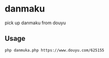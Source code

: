 # danmaku
pick up danmaku from douyu
## Usage
```bash
php danmuka.php https://www.douyu.com/625155
```
